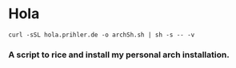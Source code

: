 # Hola

```
curl -sSL hola.prihler.de -o archSh.sh | sh -s -- -v
```
### A script to rice and install my personal arch installation.
